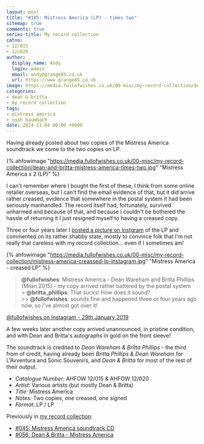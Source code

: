 ```yaml
---
layout: post
title: "#185: Mistress America (LP) - times two"
sitemap: true
comments: true
series-title: My record collection
catno:
- 12/015
- 12/020
author:
  display_name: Andy
  login: admin
  email: andy@grange85.co.uk
  url: https://www.grange85.co.uk
image: https://media.fullofwishes.co.uk/00-misc/my-record-collection/dean-and-britta-mistress-america-times-two.jpg
categories:
- dean & britta
- my record collection
tags:
- mistress america
- noah baumbach
date: 2024-11-04 00:00 +0000
---
```

Having already posted about two copies of the Mistress America soundtrack we come to the two copies on LP.

{% ahfowimage "https://media.fullofwishes.co.uk/00-misc/my-record-collection/dean-and-britta-mistress-america-times-two.jpg" "Mistress America x 2 (LP)" %}

I can't remember where I bought the first of these, I think from some online retailer overseas, but I can't find the email evidence of that, but it did arrive rather creased, evidence that somewhere in the postal system it had been seriously manhandled. The record itself had, fortunately, survived unharmed and because of that, and because I couldn't be bothered the hassle of returning it I just resigned myself to having a creased copy.

Three or four years later I [posted a picture on Instgram](https://www.instagram.com/p/BtNi4QqA1YL/) of the LP and commented on its rather shabby state, mostly to convince folk that I'm not really that careless with my record collection... even if I sometimes am!

{% ahfowimage "https://media.fullofwishes.co.uk/00-misc/my-record-collection/mistress-america-creassed-lp-instagram.jpg" "Mistress America - creased LP" %}

<blockquote>
<p>
<strong>@fullofwishes</strong>: Mistress America - Dean Wareham and Britta Phillips (Milan 2015) - my copy arrived rather battered by the postal system<br>
 > <strong>@britta_phillips</strong>: That sucks! How does it sound?<br>
 >> <strong>@fullofwishes</strong>: sounds fine and happened three or four years ago now, so I've almost got over it!</p>
</blockquote>
<p class="caption"><a href="https://www.instagram.com/p/BtNi4QqA1YL/">@fullofwishes on Instagram - 29th January 2019</a></p>


A few weeks later another copy arrived unannounced, in pristine condition, and with Dean and Britta's autographs in gold on the front sleeve!

The soundtrack is credited to _Dean Wareham & Britta Phillips_ - the third from of credit, having already been _Britta Phillips & Dean Wareham_ for L'Avventura and Sonic Souvenirs, and _Dean & Britta_ for most of the rest of their output.

 - *Catalogue Number:* AHFOW 12/015 & AHFOW 12/020
 - *Artist:* Various artists (but mostly Dean & Britta)
 - *Title:* Mistress America
 - *Notes:* Two copies, one creased, one signed
 - *Format:* LP / LP

Previously in [my record collection](/category/my-record-collection):
 - [#045: Mistress America soundtrack CD](/2023/06/22/my-record-collection-045-mistress-america-soundtrack-cd/)
 - [#056: Dean & Britta - Mistress America](/2023/07/31/my-record-collection-056-dean-britta-mistress-america/)

